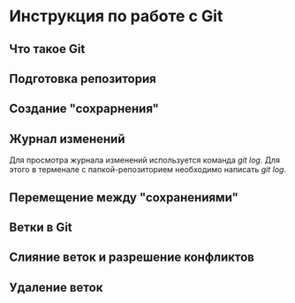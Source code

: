 # Инструкция по работе с Git

## Что такое Git

## Подготовка репозитория

## Создание "сохрарнения"

## Журнал изменений
Для просмотра журнала изменений используется команда *git log*. Для этого в терменале с папкой-репозиторием необходимо написать *git log*. 

## Перемещение между "сохранениями"



## Ветки в Git

## Слияние веток и разрешение конфликтов

## Удаление веток
